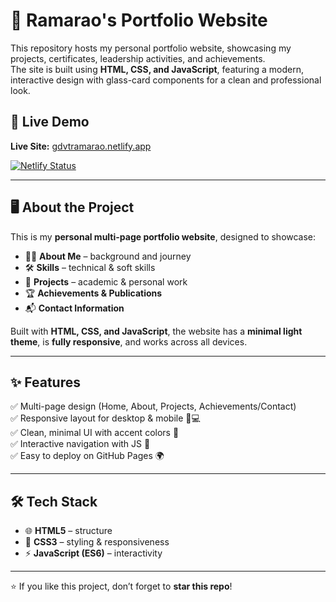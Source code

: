 # 🌟 Ramarao's Portfolio Website  

This repository hosts my personal portfolio website, showcasing my projects, certificates, leadership activities, and achievements.  
The site is built using **HTML, CSS, and JavaScript**, featuring a modern, interactive design with glass-card components for a clean and professional look.


## 🚀 Live Demo

 **Live Site:** [gdvtramarao.netlify.app](https://gdvtramarao.netlify.app/)

[![Netlify Status](https://api.netlify.com/api/v1/badges/bc3aef57-9dd6-4c26-9130-724dc75ea30c/deploy-status)](https://app.netlify.com/projects/gdvtramarao/deploys)

---

## 🖥️ About the Project  
This is my **personal multi-page portfolio website**, designed to showcase:  
- 👨‍💻 **About Me** – background and journey  
- 🛠️ **Skills** – technical & soft skills  
- 📂 **Projects** – academic & personal work  
- 🏆 **Achievements & Publications**  
- 📬 **Contact Information**  

Built with **HTML, CSS, and JavaScript**, the website has a **minimal light theme**, is **fully responsive**, and works across all devices.  

---

## ✨ Features  
✅ Multi-page design (Home, About, Projects, Achievements/Contact)  
✅ Responsive layout for desktop & mobile 📱💻  
✅ Clean, minimal UI with accent colors 🎨  
✅ Interactive navigation with JS 🔗  
✅ Easy to deploy on GitHub Pages 🌍  

---

## 🛠️ Tech Stack  

- 🌐 **HTML5** – structure  
- 🎨 **CSS3** – styling & responsiveness  
- ⚡ **JavaScript (ES6)** – interactivity  

---

⭐ If you like this project, don’t forget to **star this repo**!  
